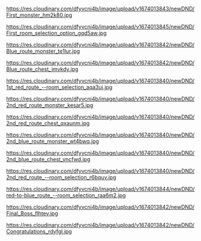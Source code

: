 <!-- First room -->
https://res.cloudinary.com/dfyvcni4b/image/upload/v1674013843/newDND/First_monster_hm2k80.jpg

<!-- First room selection -->
https://res.cloudinary.com/dfyvcni4b/image/upload/v1674013845/newDND/First_room_selection_option_gqd5aw.jpg

<!-- First blue route //bottom right room //monster -->
https://res.cloudinary.com/dfyvcni4b/image/upload/v1674013842/newDND/Blue_route_monster_te1lur.jpg

<!-- First blue route //bottom right room //chest -->
https://res.cloudinary.com/dfyvcni4b/image/upload/v1674013842/newDND/Blue_route_chest_jmvkdy.jpg

<!-- After bottom right room //room selection OR First red route room selection-->
https://res.cloudinary.com/dfyvcni4b/image/upload/v1674013840/newDND/1st_red_route_--room_selection_aqa3uj.jpg

<!-- Second red route //top left room //monster -->
https://res.cloudinary.com/dfyvcni4b/image/upload/v1674013840/newDND/2nd_red_route_monster_kesar5.jpg

<!-- Second red route //top left room //chest -->
https://res.cloudinary.com/dfyvcni4b/image/upload/v1674013840/newDND/2nd_red_route_chest_qxaunm.jpg

<!-- 1st red route to 2nd blue route // top room //monster -->
https://res.cloudinary.com/dfyvcni4b/image/upload/v1674013840/newDND/2nd_blue_route_monster_wt4bwq.jpg

<!-- 1st red route to 2nd blue route // top room //chest -->
https://res.cloudinary.com/dfyvcni4b/image/upload/v1674013840/newDND/2nd_blue_route_chest_yncfwd.jpg

<!-- FROM top left room // room selection -->
https://res.cloudinary.com/dfyvcni4b/image/upload/v1674013840/newDND/2nd_red_route_--room_selection_r6bquv.jpg

<!-- FROM top room // room selection -->
https://res.cloudinary.com/dfyvcni4b/image/upload/v1674013844/newDND/red-to-blue_route_--room_selection_raa6m2.jpg

<!-- Boss room // Boss -->
https://res.cloudinary.com/dfyvcni4b/image/upload/v1674013842/newDND/Final_Boss_flhtev.jpg

<!-- Boss room // chest -->
https://res.cloudinary.com/dfyvcni4b/image/upload/v1674013842/newDND/Congratulations_rdyfgl.jpg
